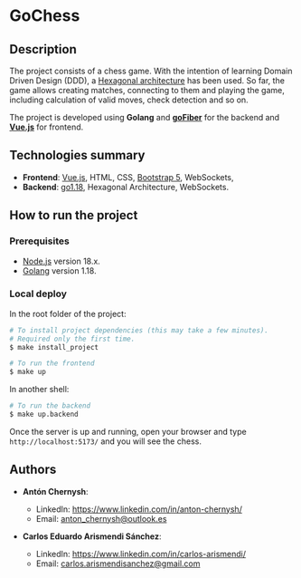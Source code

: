 # GoChess

## Description

The project consists of a chess game. With the intention of learning Domain Driven Design (DDD), a [Hexagonal architecture](<https://en.wikipedia.org/wiki/Hexagonal_architecture_(software)>) has been used. So far, the game allows creating matches, connecting to them and playing the game, including calculation of valid moves, check detection and so on.

The project is developed using **Golang** and **[goFiber](https://gofiber.io/)** for the backend and **[Vue.js](https://vuejs.org/)** for frontend.

## Technologies summary

- **Frontend**: [Vue.js](https://vuejs.org/), HTML, CSS, [Bootstrap 5](https://getbootstrap.com/docs/5.0/getting-started/introduction/), WebSockets,
- **Backend**: [go1.18](https://go.dev/), Hexagonal Architecture, WebSockets.

<!-- HOW TO RUN -->

## How to run the project

### Prerequisites

<ul>
  <li><a href="https://nodejs.org/en/">Node.js</a> version 18.x.</li>
  <li><a href="https://go.dev/">Golang</a> version 1.18.</li>
</ul>

### Local deploy

In the root folder of the project:

```bash
# To install project dependencies (this may take a few minutes).
# Required only the first time.
$ make install_project
```

```bash
# To run the frontend
$ make up
```

In another shell:

```bash
# To run the backend
$ make up.backend
```

Once the server is up and running, open your browser and type `http://localhost:5173/` and you will see the chess.

<!-- AUTHORS -->

## Authors

<ul>
  <li>
    <p>
      <b>Antón Chernysh</b>:
        <ul>
          <li>
            LinkedIn: <a href="https://www.linkedin.com/in/anton-chernysh/">https://www.linkedin.com/in/anton-chernysh/</a>
          </li>
          <li>
            Email: <a href="mailto:anton_chernysh@outlook.es">anton_chernysh@outlook.es</a>
          </li>
        </ul>
    </p>
  </li>
    <li>
    <p>
      <b>Carlos Eduardo Arismendi Sánchez</b>:
        <ul>
          <li>
            LinkedIn: <a href="https://www.linkedin.com/in/carlos-arismendi/">https://www.linkedin.com/in/carlos-arismendi/</a>
          </li>
          <li>
            Email: <a href="mailto:carlos.arismendisanchez@gmail.com">carlos.arismendisanchez@gmail.com</a>
          </li>
        </ul>
    </p>
  </li>
</ul>
